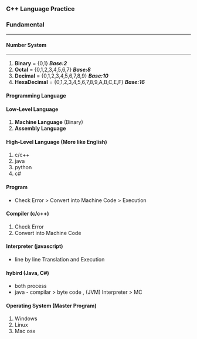 ### C++ Language Practice

### Fundamental
-----------------------
#### Number System
-----------------------
1. **Binary** = {0,1} ***Base:2***
2. **Octal** = {0,1,2,3,4,5,6,7} ***Base:8***
3. **Decimal** = {0,1,2,3,4,5,6,7,8,9} ***Base:10***
4. **HexaDecimal** = {0,1,2,3,4,5,6,7,8,9,A,B,C,E,F} ***Base:16*** 

#### Programming Language
#### Low-Level Language
1. **Machine Language** (Binary)
2. **Assembly Language**

#### High-Level Language (More like English)
1. c/c++
2. java
3. python
4. c# 


#### Program 
* Check Error > Convert into Machine Code > Execution

#### Compiler (c/c++)
1. Check Error
2. Convert into Machine Code

#### Interpreter (javascript)
* line by line Translation and Execution 

#### hybird (Java, C#)
* both process 
* java - compilar > byte code , (JVM) Interpreter > MC


#### Operating System (Master Program)
1. Windows
2. Linux
3. Mac osx

